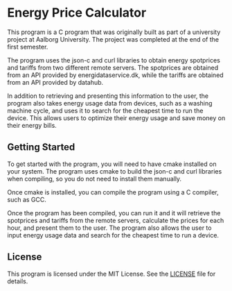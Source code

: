 # Energy Price Calculator

This program is a C program that was originally built as part of a university project at Aalborg University. The project was completed at the end of the first semester.

The program uses the json-c and curl libraries to obtain energy spotprices and tariffs from two different remote servers. The spotprices are obtained from an API provided by energidataservice.dk, while the tariffs are obtained from an API provided by datahub.

In addition to retrieving and presenting this information to the user, the program also takes energy usage data from devices, such as a washing machine cycle, and uses it to search for the cheapest time to run the device. This allows users to optimize their energy usage and save money on their energy bills.

## Getting Started

To get started with the program, you will need to have cmake installed on your system. The program uses cmake to build the json-c and curl libraries when compiling, so you do not need to install them manually.

Once cmake is installed, you can compile the program using a C compiler, such as GCC.

Once the program has been compiled, you can run it and it will retrieve the spotprices and tariffs from the remote servers, calculate the prices for each hour, and present them to the user. The program also allows the user to input energy usage data and search for the cheapest time to run a device.

## License

This program is licensed under the MIT License. See the [LICENSE](LICENSE.md) file for details.
